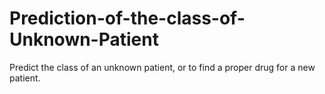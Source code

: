 # Prediction-of-the-class-of-Unknown-Patient
Predict the class of an unknown patient, or to find a proper drug for a new patient.
